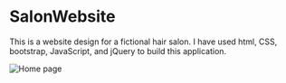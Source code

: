 # SalonWebsite

This is a website design for a fictional hair salon. I have used html, CSS, bootstrap, JavaScript, and jQuery to build this application. 

![Home page]( https://github.com/josmyJJ/Salon_Website/blob/master/images/img_screenshot_1.png?raw=true)



